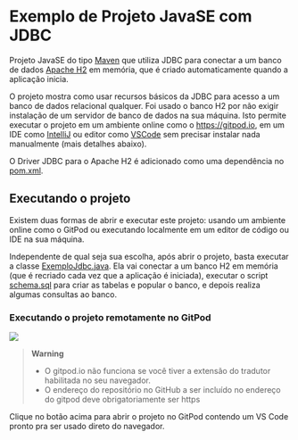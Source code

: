 # Exemplo de Projeto JavaSE com JDBC

Projeto JavaSE do tipo [Maven](https://maven.apache.org) que utiliza JDBC para conectar a um banco de dados [Apache H2](http://h2database.com) em memória, que é criado automaticamente quando a aplicação inicia.

O projeto mostra como usar recursos básicos da JDBC para acesso a um banco de dados relacional qualquer.
Foi usado o banco H2 por não exigir instalação de um servidor de banco de dados na sua máquina.
Isto permite executar o projeto em um ambiente online como o https://gitpod.io, em um IDE como [IntelliJ](https://www.jetbrains.com/idea/) ou editor como [VSCode](https://code.visualstudio.com) sem precisar instalar nada manualmente (mais detalhes abaixo).

O Driver JDBC para o Apache H2 é adicionado como uma dependência no [pom.xml](pom.xml).

## Executando o projeto

Existem duas formas de abrir e executar este projeto: usando um ambiente online como o GitPod ou executando localmente em um editor de código ou IDE na sua máquina.

Independente de qual seja sua escolha, após abrir o projeto, basta executar a classe [ExemploJdbc.java](src/main/java/exemplojdbc/ExemploJdbc.java). Ela vai conectar a um banco H2 em memória (que é recriado cada vez que a aplicação é iniciada), executar o script [schema.sql](src/main/resources/schema.sql) para criar as tabelas e popular o banco, e depois realiza algumas consultas ao banco.

### Executando o projeto remotamente no GitPod
[![](https://gitpod.io/button/open-in-gitpod.svg)](https://gitpod.io/#https://github.com/manoelcampos/exemplo-jdbc-javase)

> **Warning**
> - O gitpod.io não funciona se você tiver a extensão do tradutor habilitada no seu navegador.
> - O endereço do repositório no GitHub a ser incluído no endereço do gitpod deve obrigatoriamente ser https

Clique no botão acima para abrir o projeto no GitPod contendo um VS Code pronto pra ser usado direto do navegador.


